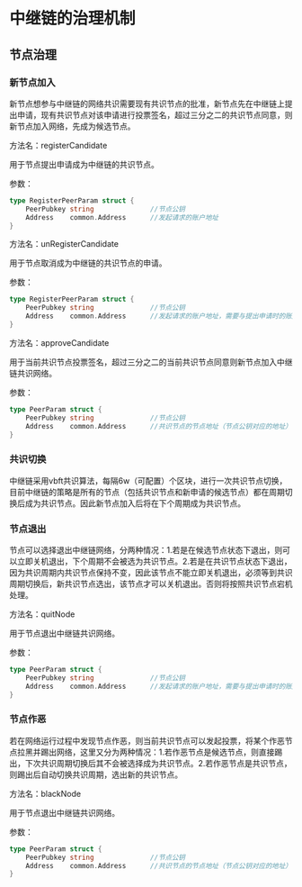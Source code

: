 # 中继链的治理机制

## 节点治理

### 新节点加入

新节点想参与中继链的网络共识需要现有共识节点的批准，新节点先在中继链上提出申请，现有共识节点对该申请进行投票签名，超过三分之二的共识节点同意，则新节点加入网络，先成为候选节点。

方法名：registerCandidate

用于节点提出申请成为中继链的共识节点。

参数：

```go
type RegisterPeerParam struct {
	PeerPubkey string              //节点公钥
	Address    common.Address      //发起请求的账户地址
}
```

方法名：unRegisterCandidate

用于节点取消成为中继链的共识节点的申请。

参数：

```go
type RegisterPeerParam struct {
	PeerPubkey string              //节点公钥
	Address    common.Address      //发起请求的账户地址，需要与提出申请时的账户地址一致
}
```

方法名：approveCandidate

用于当前共识节点投票签名，超过三分之二的当前共识节点同意则新节点加入中继链共识网络。

参数：

```go
type PeerParam struct {
	PeerPubkey string              //节点公钥
	Address    common.Address      //共识节点的节点地址（节点公钥对应的地址）
}
```

### 共识切换

中继链采用vbft共识算法，每隔6w（可配置）个区块，进行一次共识节点切换，目前中继链的策略是所有的节点（包括共识节点和新申请的候选节点）都在周期切换后成为共识节点。因此新节点加入后将在下个周期成为共识节点。

### 节点退出

节点可以选择退出中继链网络，分两种情况：1.若是在候选节点状态下退出，则可以立即关机退出，下个周期不会被选为共识节点。2.若是在共识节点状态下退出，因为共识周期内共识节点保持不变，因此该节点不能立即关机退出，必须等到共识周期切换后，新共识节点选出，该节点才可以关机退出。否则将按照共识节点宕机处理。

方法名：quitNode

用于节点退出中继链共识网络。

参数：

```go
type PeerParam struct {
	PeerPubkey string              //节点公钥
	Address    common.Address      //发起请求的账户地址，需要与提出申请时的账户地址一致
}
```

### 节点作恶

若在网络运行过程中发现节点作恶，则当前共识节点可以发起投票，将某个作恶节点拉黑并踢出网络，这里又分为两种情况：1.若作恶节点是候选节点，则直接踢出，下次共识周期切换后其不会被选择成为共识节点。2.若作恶节点是共识节点，则踢出后自动切换共识周期，选出新的共识节点。

方法名：blackNode

用于节点退出中继链共识网络。

参数：

```go
type PeerParam struct {
	PeerPubkey string              //节点公钥
	Address    common.Address      //共识节点的节点地址（节点公钥对应的地址）
}
```
